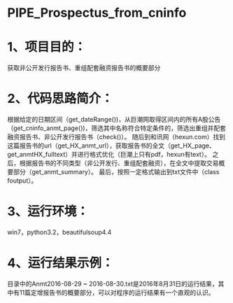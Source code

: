 # PIPE_Prospectus_from_cninfo

# 1、项目目的：
 获取非公开发行报告书、重组配套融资报告书的概要部分

# 2、代码思路简介：
 根据给定的日期区间（get_dateRange())，从巨潮网取得区间内的所有A股公告（get_cninfo_anmt_page())，筛选其中名称符合特定条件的，筛选出重组并配套融资报告书、非公开发行报告书（check()）。
 随后到和讯网（hexun.com）找到这篇报告书的url（get_HX_anmt_url），获取报告书的全文（get_HX_page、get_anmtHX_fulltext）并进行格式优化（巨潮上只有pdf，hexun有text）。
 之后，根据报告书的不同类型（非公开发行、重组配套融资），在全文中提取交易概要部分（get_anmt_summary）。
 最后，按照一定格式输出到txt文件中（class foutput）。

# 3、运行环境：
 win7，python3.2，beautifulsoup4.4
 
# 4、运行结果示例：
 目录中的Anmt2016-08-29 ~ 2016-08-30.txt是2016年8月31日的运行结果，其中有11篇定增报告书的概要部分，可以对程序的运行结果有一个直观的认识。
